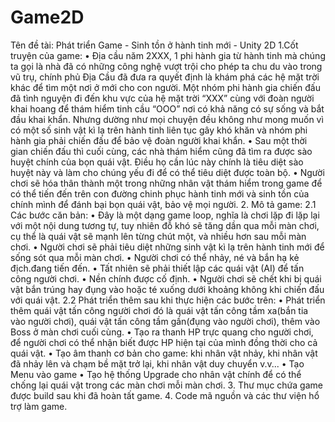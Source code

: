 # Game2D
Tên đề tài: Phát triển Game - Sinh tồn ở hành tinh mới - Unity 2D
    1.Cốt truyện của game:
•	Địa cầu năm 2XXX, 1 phi hành gia từ hành tinh mà chúng ta gọi là nhà đã có những công nghệ vượt trội cho phép ta chu du vào trong vũ trụ, chính phủ Địa Cầu đã đưa ra quyết định là khám phá các hệ mặt trời khác để tìm một nơi ở mới cho con người. Một nhóm phi hành gia chiến đấu đã tình nguyện đi đến khu vực của hệ mặt trời “XXX” cùng với đoàn người khai hoang để thám hiểm tinh cầu “OOO” nơi có khả năng có sự sống và bắt đầu khai khẩn. Nhưng dường như mọi chuyện đều không như mong muốn vì có một số sinh vật kì lạ trên hành tinh liên tục gây khó khăn và nhóm phi hành gia phải chiến đấu để bảo vệ đoàn người khai khẩn.
•	Sau một thời gian chiến đấu thì cuối cùng, các nhà thám hiểm cũng đã tìm ra được sào huyệt chính của bọn quái vật. Điều họ cần lúc này chính là tiêu diệt sào huyệt này và làm cho chúng yếu đi để có thể tiêu diệt được toàn bộ.
•	Người chơi sẽ hóa thân thành một trong những nhân vật thám hiểm trong game để có thể tiến đến trên con đường chinh phục hành tinh mới và sinh tồn của chính mình để đánh bại bọn quái vật, bảo vệ mọi người.
     2. Mô tả game:
	2.1 Các bước căn bản:
•	Đây là một dạng game loop, nghĩa là chơi lặp đi lặp lại với một nội dung tương tự, tuy nhiên đỗ khó sẽ tăng dần qua mỗi màn chơi, cụ thể là quái vật sẽ mạnh lên từng chút một, và nhiều hơn sau mỗi màn chơi.
•	Người chơi sẽ phải tiêu diệt những sinh vật kì lạ trên hành tinh mới để sống sót qua mỗi màn chơi.
•	Người chơi có thể nhảy, né và bắn hạ kẻ địch.đang tiến đến.
•	Tất nhiên sẽ phải thiết lập các quái vật (AI) để tấn công người chơi.
•	Nền chính được cố định.
•	Người chơi sẽ chết khi bị quái vật bắn trúng hay đụng vào hoặc té xuống dưới khoảng không khi chiến đấu với quái vật.
  2.2 Phát triển thêm sau khi thực hiện các bước trên:
•	Phát triển thêm quái vật tấn công người chơi đó là quái vật tấn công tầm xa(bắn tia vào người chơi), quái vật tấn công tầm gần(đụng vào người chơi), thêm vào Boss ở màn chơi cuối cùng.
•	Tạo ra thanh HP trực quang cho người chơi, để người chơi có thể nhận biết được HP hiện tại của mình đồng thời cho cả quái vật.
•	Tạo âm thanh cơ bản cho game: khi nhân vật nhảy, khi nhân vật đã nhảy lên và chạm bề mặt trở lại, khi nhân vật duy chuyển v.v...
•	Tạo Menu vào game
•	Tạo hệ thống Upgrade cho nhân vật chính để có thể chống lại quái vật trong các màn chơi mỗi màn chơi.
     3. Thư mục chứa game được build sau khi đã hoàn tất game.
     4. Code mã nguồn và các thư viện hổ trợ làm game.
